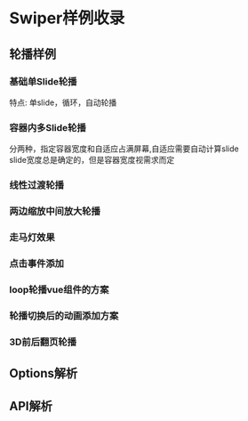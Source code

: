 # Swiper样例收录

## 轮播样例

### 基础单Slide轮播

特点: 单slide，循环，自动轮播

<ClientOnly>
    <Swiper-SingleSlide></Swiper-SingleSlide>
</ClientOnly>

### 容器内多Slide轮播

分两种，指定容器宽度和自适应占满屏幕,自适应需要自动计算slide  
slide宽度总是确定的，但是容器宽度视需求而定



### 线性过渡轮播

### 两边缩放中间放大轮播

### 走马灯效果

### 点击事件添加

### loop轮播vue组件的方案

### 轮播切换后的动画添加方案

### 3D前后翻页轮播

## Options解析

## API解析
